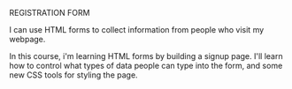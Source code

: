 REGISTRATION FORM

I can use HTML forms to collect information from people who visit my webpage.

In this course, i'm learning HTML forms by building a signup page. I'll learn how to control what types of data people can type into the form, and some new CSS tools for styling the page.
